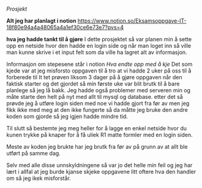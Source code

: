 *Prosjekt*

**Alt jeg har planlagt i notion**
https://www.notion.so/Eksamsoppgave-IT-18f80e94a4a48065a4a1ef30ce6e73e7?pvs=4

**hva jeg hadde tankt til å gjøre**
I dette prosjektet så var planen min å sette opp en netside hvor den hadde en login side og når man loget inn så ville man kunne skrive i et input felt som da ville ha lagret alt av informasjon.

Informasjon om stepesene står i notion 
*Hva endte opp med å kje*
Det som kjede var at jeg misforsto oppgaven til å tro at vi hadde 2 uker på oss til å forberede til It tet prøven liksom 3 dager på å gjøre oppgaven når den faktisk starter og det gjordet så min første uke var blit brutk til å bare planlege så jeg lå bakk.
Jeg hadde også problemer med serveren min og måte starte den helt på nyt med allt til mysql og database.
etter det så prøvde jeg å utføre login siden med noe vi hadde gjort fra før av men jeg fikk ikke med meg at den ikke fungerte så da måtte jeg bruke den andre koden som gjorde så jeg igjen hadde mindre tid.

Til slutt så bestemte jeg meg heller for å lagge en enkel netside hvor du kunen trykke på knaper for å få uliek R1 matte formler med en login siden.

Meste av koden jeg brukte har jeg brutk fra før av på grunn av at allt ble utført på samme dag.

Selv med alle disse unnskyldningene så var jo det helle min feil og jeg har lært i allfal at jeg burde kjanse skjeke oppgavene litt oftere hva den handler om så jeg ikek misforstår.